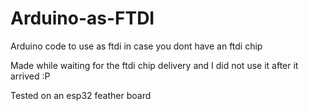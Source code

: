 # Arduino-as-FTDI
Arduino code to use as ftdi in case you dont have an ftdi chip

Made while waiting for the ftdi chip delivery and I did not use it after it arrived :P


Tested on an esp32 feather board
